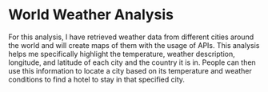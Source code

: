# World Weather Analysis
For this analysis, I have retrieved weather data from different cities around the world and will create maps of them with the usage of APIs. This analysis helps me specifically highlight the temperature, weather description, longitude, and latitude of each city and the country it is in. People can then use this information to locate a city based on its temperature and weather conditions to find a hotel to stay in that specified city.
